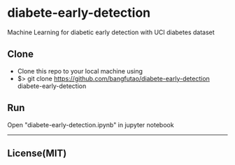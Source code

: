 # diabete-early-detection
Machine Learning for diabetic early detection with UCI diabetes dataset

## Clone

- Clone this repo to your local machine using
- $> git clone https://github.com/bangfutao/diabete-early-detection diabete-early-detection
  
## Run

Open "diabete-early-detection.ipynb" in jupyter notebook

---
## License(MIT)
